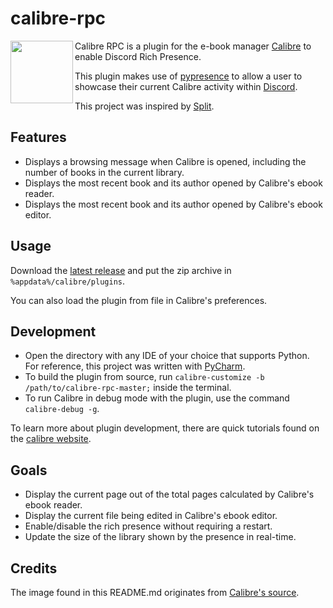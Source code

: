 # calibre-rpc
<img align="left" src="https://github.com/die/calibre-rpc/assets/48879283/b461e093-3d29-4042-b1e0-4091d9f37295" height="100" width="100"/>

Calibre RPC is a plugin for the e-book manager [Calibre](https://calibre-ebook.com/) to enable Discord Rich Presence.

This plugin makes use of [pypresence](https://github.com/qwertyquerty/pypresence) to allow a user to showcase their current Calibre activity within [Discord](https://discord.com/).

This project was inspired by [Split](https://www.mobileread.com/forums/showthread.php?t=352476).
## Features
- Displays a browsing message when Calibre is opened, including the number of books in the current library.
- Displays the most recent book and its author opened by Calibre's ebook reader.
- Displays the most recent book and its author opened by Calibre's ebook editor.

## Usage

Download the [latest release](https://github.com/die/calibre-rpc/releases/latest) and put the zip archive in `%appdata%/calibre/plugins`. 

You can also load the plugin from file in Calibre's preferences.

## Development
- Open the directory with any IDE of your choice that supports Python. For reference, this project was written with [PyCharm](https://www.jetbrains.com/pycharm/).
- To build the plugin from source, run `calibre-customize -b  /path/to/calibre-rpc-master;` inside the terminal.
- To run Calibre in debug mode with the plugin, use the command `calibre-debug -g`.
  
To learn more about plugin development, there are quick tutorials found on the [calibre website](https://manual.calibre-ebook.com/creating_plugins.html).

## Goals
- Display the current page out of the total pages calculated by Calibre's ebook reader.
- Display the current file being edited in Calibre's ebook editor.
- Enable/disable the rich presence without requiring a restart.
- Update the size of the library shown by the presence in real-time.

## Credits
The image found in this README.md originates from [Calibre's source](https://github.com/kovidgoyal/calibre).
